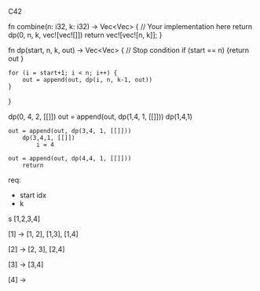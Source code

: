 

C42


fn combine(n: i32, k: i32) -> Vec<Vec<i32>> {
    // Your implementation here
    return dp(0, n, k, vec![vec![]])
    return vec![vec![n, k]];
}

fn dp(start, n, k, out) -> Vec<Vec<i32>> {
    // Stop condition
    if (start == n) {return out }

    for (i = start+1; i < n; i++) {
        out = append(out, dp(i, n, k-1, out))
    }
}

dp(0, 4, 2, [[]])
    out = append(out, dp(1,4, 1, [[]]))
        dp(1,4,1)

    out = append(out, dp(3,4, 1, [[]]))
        dp(3,4,1, [[]])
            i = 4

    out = append(out, dp(4,4, 1, [[]]))
        return





req:
- start idx
- k

 s
[1,2,3,4]

[1] -> [1, 2], [1,3], [1,4]

[2] -> [2, 3], [2,4]


[3] -> [3,4]

[4] -> 